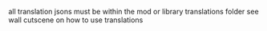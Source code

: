 all translation jsons must be within the mod or library translations folder 
see wall cutscene on how to use translations
